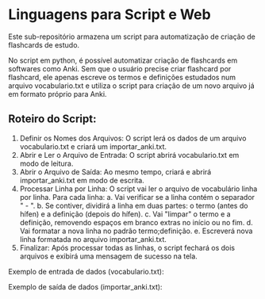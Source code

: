 # Linguagens para Script e Web
Este sub-repositório armazena um script para automatização de criação de flashcards de estudo.

No script em python, é possível automatizar criação de flashcards em softwares como Anki. 
Sem que o usuário precise criar flashcard por flashcard, ele apenas escreve os termos e definições estudados num arquivo vocabulario.txt e utiliza o script para criação de um novo arquivo já em formato próprio para Anki.

## Roteiro do Script:
1. Definir os Nomes dos Arquivos: O script lerá os dados de um arquivo vocabulario.txt e criará um importar_anki.txt.
2. Abrir e Ler o Arquivo de Entrada: O script abrirá vocabulario.txt em modo de leitura.
3. Abrir o Arquivo de Saída: Ao mesmo tempo, criará e abrirá importar_anki.txt em modo de escrita.
4. Processar Linha por Linha: O script vai ler o arquivo de vocabulário linha por linha. Para cada linha:
    a. Vai verificar se a linha contém o separador " - ".
    b. Se contiver, dividirá a linha em duas partes: o termo (antes do hífen) e a definição (depois do hífen).
    c. Vai "limpar" o termo e a definição, removendo espaços em branco extras no início ou no fim.
    d. Vai formatar a nova linha no padrão termo;definição.
    e. Escreverá nova linha formatada no arquivo importar_anki.txt.
5. Finalizar: Após processar todas as linhas, o script fechará os dois arquivos e exibirá uma mensagem de sucesso na tela.

Exemplo de entrada de dados (vocabulario.txt):

Exemplo de saída de dados (importar_anki.txt):
